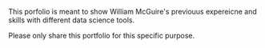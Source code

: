 This porfolio is meant to show William McGuire's previouus expereicne and skills with different data science tools.

Please only share this portfolio for this specific purpose.
